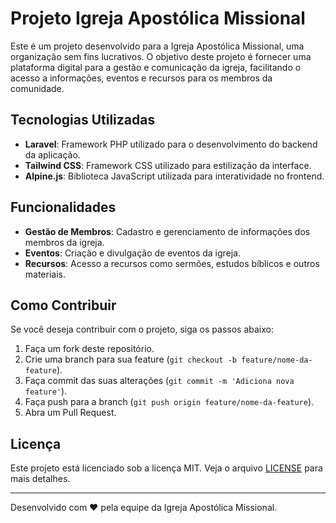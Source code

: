 # Projeto Igreja Apostólica Missional

Este é um projeto desenvolvido para a Igreja Apostólica Missional, uma organização sem fins lucrativos. O objetivo deste projeto é fornecer uma plataforma digital para a gestão e comunicação da igreja, facilitando o acesso a informações, eventos e recursos para os membros da comunidade.

## Tecnologias Utilizadas

- **Laravel**: Framework PHP utilizado para o desenvolvimento do backend da aplicação.
- **Tailwind CSS**: Framework CSS utilizado para estilização da interface.
- **Alpine.js**: Biblioteca JavaScript utilizada para interatividade no frontend.

## Funcionalidades

- **Gestão de Membros**: Cadastro e gerenciamento de informações dos membros da igreja.
- **Eventos**: Criação e divulgação de eventos da igreja.
- **Recursos**: Acesso a recursos como sermões, estudos bíblicos e outros materiais.

## Como Contribuir

Se você deseja contribuir com o projeto, siga os passos abaixo:

1. Faça um fork deste repositório.
2. Crie uma branch para sua feature (`git checkout -b feature/nome-da-feature`).
3. Faça commit das suas alterações (`git commit -m 'Adiciona nova feature'`).
4. Faça push para a branch (`git push origin feature/nome-da-feature`).
5. Abra um Pull Request.

## Licença

Este projeto está licenciado sob a licença MIT. Veja o arquivo [LICENSE](LICENSE) para mais detalhes.

---

Desenvolvido com ❤️ pela equipe da Igreja Apostólica Missional.
